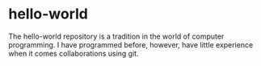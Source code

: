 # hello-world
The hello-world repository is a tradition in the world of computer programming. I have programmed before, however, have little experience when it comes collaborations using git.
